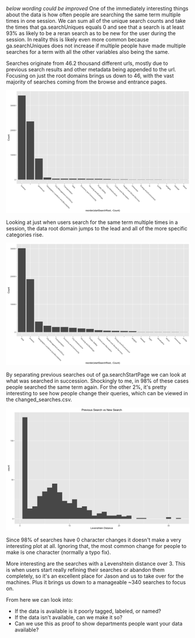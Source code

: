 *below wording could be improved*
One of the immediately interesting things about the data is how often people are searching the same term multiple times in one session. We can sum all of the unique search counts and take the times that ga.searchUniques equals 0 and see that a search is at least 93% as likely to be a reran search as to be new for the user during the session. In reality this is likely even more common because ga.searchUniques does not increase if multiple people have made multiple searches for a term with all the other variables also being the same.

Searches originate from 46.2 thousand different urls, mostly due to previous search results and other metadata being appended to the url. Focusing on just the root domains brings us down to 46, with the vast majority of searches coming from the browse and entrance pages.

![](Figs/search_origination_plot-1.png)

Looking at just when users search for the same term multiple times in a session, the data root domain jumps to the lead and all of the more specific categories rise.

![](Figs/re_search_origination_plot-1.png)

By separating previous searches out of ga.searchStartPage we can look at what was searched in succession. Shockingly to me, in 98% of these cases people searched the same term again. For the other 2%, it's pretty interesting to see how people change their queries, which can be viewed in the changed\_searches.csv.

![](Figs/unnamed-chunk-3-1.png)

Since 98% of searches have 0 character changes it doesn't make a very interesting plot at all. Ignoring that, the most common change for people to make is one character (normally a typo fix).

More interesting are the searches with a Levenshtein distance over 3. This is when users start really refining their searches or abandon them completely, so it's an excellent place for Jason and us to take over for the machines. Plus it brings us down to a manageable ~340 searches to focus on.

From here we can look into:

-   If the data is available is it poorly tagged, labeled, or named?
-   If the data isn't available, can we make it so?
-   Can we use this as proof to show departments people want your data available?
